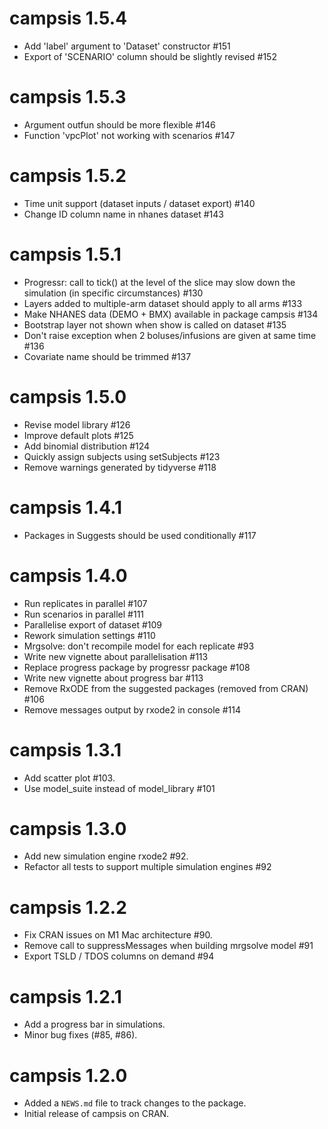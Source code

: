 # campsis 1.5.4

* Add 'label' argument to 'Dataset' constructor #151
* Export of 'SCENARIO' column should be slightly revised #152

# campsis 1.5.3

* Argument outfun should be more flexible #146
* Function 'vpcPlot' not working with scenarios #147

# campsis 1.5.2

* Time unit support (dataset inputs / dataset export) #140
* Change ID column name in nhanes dataset #143

# campsis 1.5.1

* Progressr: call to tick() at the level of the slice may slow down the simulation (in specific circumstances) #130
* Layers added to multiple-arm dataset should apply to all arms #133
* Make NHANES data (DEMO + BMX) available in package campsis #134
* Bootstrap layer not shown when show is called on dataset #135
* Don't raise exception when 2 boluses/infusions are given at same time #136
* Covariate name should be trimmed #137

# campsis 1.5.0

* Revise model library #126
* Improve default plots #125
* Add binomial distribution #124
* Quickly assign subjects using setSubjects #123
* Remove warnings generated by tidyverse #118

# campsis 1.4.1

* Packages in Suggests should be used conditionally #117

# campsis 1.4.0

* Run replicates in parallel #107
* Run scenarios in parallel #111
* Parallelise export of dataset #109
* Rework simulation settings #110
* Mrgsolve: don't recompile model for each replicate #93
* Write new vignette about parallelisation #113
* Replace progress package by progressr package #108
* Write new vignette about progress bar #113
* Remove RxODE from the suggested packages (removed from CRAN) #106
* Remove messages output by rxode2 in console #114

# campsis 1.3.1

* Add scatter plot #103.
* Use model_suite instead of model_library #101

# campsis 1.3.0

* Add new simulation engine rxode2 #92.
* Refactor all tests to support multiple simulation engines #92

# campsis 1.2.2

* Fix CRAN issues on M1 Mac architecture #90.
* Remove call to suppressMessages when building mrgsolve model #91
* Export TSLD / TDOS columns on demand #94

# campsis 1.2.1

* Add a progress bar in simulations.
* Minor bug fixes (#85, #86).

# campsis 1.2.0

* Added a `NEWS.md` file to track changes to the package.
* Initial release of campsis on CRAN.
